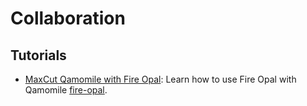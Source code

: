 # Collaboration

## Tutorials

- [MaxCut Qamomile with Fire Opal](maxcut-qamomile-with-fire-opal.ipynb): Learn how to use Fire Opal with Qamomile [fire-opal](https://q-ctrl.com/fire-opal).
